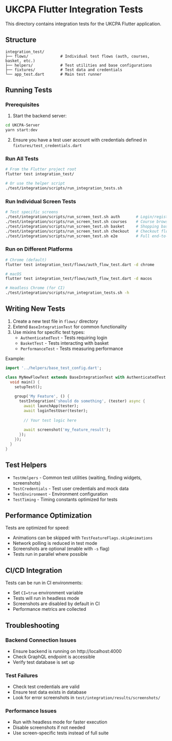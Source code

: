 # UKCPA Flutter Integration Tests

This directory contains integration tests for the UKCPA Flutter application.

## Structure

```
integration_test/
├── flows/              # Individual test flows (auth, courses, basket, etc.)
├── helpers/            # Test utilities and base configurations
├── fixtures/           # Test data and credentials
└── app_test.dart       # Main test runner
```

## Running Tests

### Prerequisites

1. Start the backend server:
```bash
cd UKCPA-Server
yarn start:dev
```

2. Ensure you have a test user account with credentials defined in `fixtures/test_credentials.dart`

### Run All Tests

```bash
# From the Flutter project root
flutter test integration_test/

# Or use the helper script
./test/integration/scripts/run_integration_tests.sh
```

### Run Individual Screen Tests

```bash
# Test specific screens
./test/integration/scripts/run_screen_test.sh auth       # Login/registration
./test/integration/scripts/run_screen_test.sh courses    # Course browsing
./test/integration/scripts/run_screen_test.sh basket     # Shopping basket
./test/integration/scripts/run_screen_test.sh checkout   # Checkout flow
./test/integration/scripts/run_screen_test.sh e2e        # Full end-to-end test
```

### Run on Different Platforms

```bash
# Chrome (default)
flutter test integration_test/flows/auth_flow_test.dart -d chrome

# macOS
flutter test integration_test/flows/auth_flow_test.dart -d macos

# Headless Chrome (for CI)
./test/integration/scripts/run_integration_tests.sh -h
```

## Writing New Tests

1. Create a new test file in `flows/` directory
2. Extend `BaseIntegrationTest` for common functionality
3. Use mixins for specific test types:
   - `AuthenticatedTest` - Tests requiring login
   - `BasketTest` - Tests interacting with basket
   - `PerformanceTest` - Tests measuring performance

Example:
```dart
import '../helpers/base_test_config.dart';

class MyNewFlowTest extends BaseIntegrationTest with AuthenticatedTest {
  void main() {
    setupTest();
    
    group('My Feature', () {
      testIntegration('should do something', (tester) async {
        await launchApp(tester);
        await loginTestUser(tester);
        
        // Your test logic here
        
        await screenshot('my_feature_result');
      });
    });
  }
}
```

## Test Helpers

- `TestHelpers` - Common test utilities (waiting, finding widgets, screenshots)
- `TestCredentials` - Test user credentials and mock data
- `TestEnvironment` - Environment configuration
- `TestTiming` - Timing constants optimized for tests

## Performance Optimization

Tests are optimized for speed:
- Animations can be skipped with `TestFeatureFlags.skipAnimations`
- Network polling is reduced in test mode
- Screenshots are optional (enable with `-s` flag)
- Tests run in parallel where possible

## CI/CD Integration

Tests can be run in CI environments:
- Set `CI=true` environment variable
- Tests will run in headless mode
- Screenshots are disabled by default in CI
- Performance metrics are collected

## Troubleshooting

### Backend Connection Issues
- Ensure backend is running on http://localhost:4000
- Check GraphQL endpoint is accessible
- Verify test database is set up

### Test Failures
- Check test credentials are valid
- Ensure test data exists in database
- Look for error screenshots in `test/integration/results/screenshots/`

### Performance Issues
- Run with headless mode for faster execution
- Disable screenshots if not needed
- Use screen-specific tests instead of full suite
